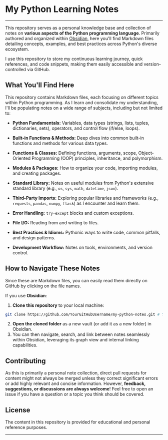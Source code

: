 # My Python Learning Notes

---

This repository serves as a personal knowledge base and collection of notes on **various aspects of the Python programming language**. Primarily authored and organized within [Obsidian](https://obsidian.md/), here you'll find Markdown files detailing concepts, examples, and best practices across Python's diverse ecosystem.

I use this repository to store my continuous learning journey, quick references, and code snippets, making them easily accessible and version-controlled via GitHub.

## What You'll Find Here

This repository contains Markdown files, each focusing on different topics within Python programming. As I learn and consolidate my understanding, I'll be populating notes on a wide range of subjects, including but not limited to:

- **Python Fundamentals:** Variables, data types (strings, lists, tuples, dictionaries, sets), operators, and control flow (if/else, loops).

- **Built-in Functions & Methods:** Deep dives into common built-in functions and methods for various data types.

- **Functions & Classes:** Defining functions, arguments, scope, Object-Oriented Programming (OOP) principles, inheritance, and polymorphism.

- **Modules & Packages:** How to organize your code, importing modules, and creating packages.

- **Standard Library:** Notes on useful modules from Python's extensive standard library (e.g., `os`, `sys`, `math`, `datetime`, `json`).

- **Third-Party Imports:** Exploring popular libraries and frameworks (e.g., `requests`, `pandas`, `numpy`, `flask`) as I encounter and learn them.

- **Error Handling:** `try-except` blocks and custom exceptions.

- **File I/O:** Reading from and writing to files.

- **Best Practices & Idioms:** Pythonic ways to write code, common pitfalls, and design patterns.

- **Development Workflow:** Notes on tools, environments, and version control.

## How to Navigate These Notes

Since these are Markdown files, you can easily read them directly on GitHub by clicking on the file names.

If you use **Obsidian**:

1. **Clone this repository** to your local machine:
``` bash
git clone https://github.com/YourGitHubUsername/my-python-notes.git # You might rename your local folder to 'my-python-notes' for clarity
```
2. **Open the cloned folder** as a new vault (or add it as a new folder) in Obsidian.
3. You can then navigate, search, and link between notes seamlessly within Obsidian, leveraging its graph view and internal linking capabilities.

## Contributing

As this is primarily a personal note collection, direct pull requests for content might not always be merged unless they correct significant errors or add highly relevant and concise information. However, **feedback, suggestions, or discussions are always welcome**! Feel free to open an issue if you have a question or a topic you think should be covered.

## License

The content in this repository is provided for educational and personal reference purposes.

---